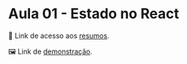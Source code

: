 # Aula 01 - Estado no React
📄 Link de acesso aos <a href="https://cord-delivery-7eb.notion.site/React-Avan-ado-0dd7bebfaf364c1f8544098923b060e5">resumos</a>. 

🖼 Link de <a href="https://idyllic-marzipan-9dbc3b.netlify.app/">demonstração</a>.

